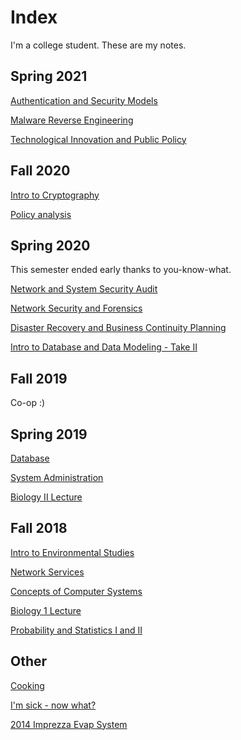 # Index

I'm a college student. These are my notes.

## Spring 2021

[Authentication and Security Models](./content/s7/auth/index.md)

[Malware Reverse Engineering](./content/s7/malware/index.md)

[Technological Innovation and Public Policy](./content/s7/policy/index.md)

## Fall 2020

[Intro to Cryptography](./content/s6/crypto/index.md)

[Policy analysis](./content/s6/policy/index.md)

## Spring 2020

This semester ended early thanks to you-know-what.

[Network and System Security Audit](./content/s5/audit/index.md)

[Network Security and Forensics](./content/s5/NetSecForensics/index.md)

[Disaster Recovery and Business Continuity Planning](./content/s5/bcpdr/index.md)

[Intro to Database and Data Modeling - Take II](./content/s5/database/index.md)

## Fall 2019

Co-op :)

## Spring 2019

[Database](./content/s4/database/index.md)

[System Administration](./content/s4/sysadmin/index.md)

[Biology II Lecture](./content/s4/bio/index.md)

## Fall 2018

[Intro to Environmental Studies](./content/s3/envi/index.md)

[Network Services](./content/s3/ns/index.md)

[Concepts of Computer Systems](./content/s3/cs/index.md)

[Biology 1 Lecture](./content/s3/bio/index.md)

[Probability and Statistics I and II](./content/s3/ps/index.md)

## Other

[Cooking](./content/cooking/index.md)

[I'm sick - now what?](./content/meds/index.md)

[2014 Imprezza Evap System](./content/other/imprezza_evap.md)
